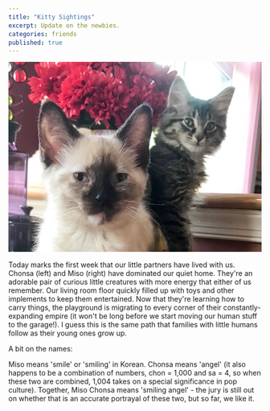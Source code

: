 ```yaml
---
title: "Kitty Sightings"
excerpt: Update on the newbies.
categories: friends
published: true
---
```


!["Chonsa & Miso"](/images/1004_miso.jpeg)

Today marks the first week that our little partners have lived with us. Chonsa (left) and Miso (right) have dominated our quiet home. They're an adorable pair of curious little creatures with more energy that either of us remember. Our living room floor quickly filled up with toys and other implements to keep them entertained. Now that they're learning how to carry things, the playground is migrating to every corner of their constantly-expanding empire (it won't be long before we start moving our human stuff to the garage!). I guess this is the same path that families with little humans follow as their young ones grow up. 

A bit on the names:

Miso means 'smile' or 'smiling' in Korean. Chonsa means 'angel' (it also happens to be a combination of numbers, chon = 1,000 and sa = 4, so when these two are combined, 1,004 takes on a special significance in pop culture). Together, Miso Chonsa means 'smiling angel' - the jury is still out on whether that is an accurate portrayal of these two, but so far, we like it. 

